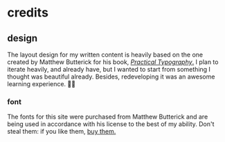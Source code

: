 # credits

## design
The layout design for my written content is heavily based on the one created by Matthew Butterick for his book, [_Practical Typography_.](https://practicaltypography.com) I plan to iterate heavily, and already have, but I wanted to start from something I thought was beautiful already. Besides, redeveloping it was an awesome learning experience. 🤙🏻

### font
The fonts for this site were purchased from Matthew Butterick and are being used in accordance with his license to the best of my ability. Don't steal them: if you like them, [buy them.](https://mbtype.com)
